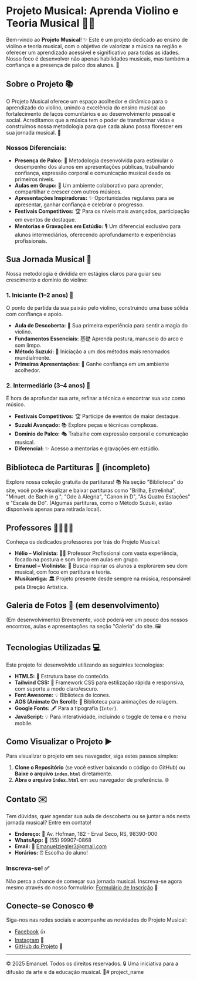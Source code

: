 # Projeto Musical: Aprenda Violino e Teoria Musical 🎻🎶

Bem-vindo ao **Projeto Musical**! ✨ Este é um projeto dedicado ao ensino de violino e teoria musical, com o objetivo de valorizar a música na região e oferecer um aprendizado acessível e significativo para todas as idades. Nosso foco é desenvolver não apenas habilidades musicais, mas também a confiança e a presença de palco dos alunos. 🌟

## Sobre o Projeto 📚
O Projeto Musical oferece um espaço acolhedor e dinâmico para o aprendizado do violino, unindo a excelência do ensino musical ao fortalecimento de laços comunitários e ao desenvolvimento pessoal e social. Acreditamos que a música tem o poder de transformar vidas e construímos nossa metodologia para que cada aluno possa florescer em sua jornada musical. 🌱

### Nossos Diferenciais:
* **Presença de Palco:** 🎤 Metodologia desenvolvida para estimular o desempenho dos alunos em apresentações públicas, trabalhando confiança, expressão corporal e comunicação musical desde os primeiros níveis.
* **Aulas em Grupo:** 🤝 Um ambiente colaborativo para aprender, compartilhar e crescer com outros músicos.
* **Apresentações Inspiradoras:** ✨ Oportunidades regulares para se apresentar, ganhar confiança e celebrar o progresso.
* **Festivais Competitivos:** 🏆 Para os níveis mais avançados, participação em eventos de destaque.
* **Mentorias e Gravações em Estúdio:** 🎙️ Um diferencial exclusivo para alunos intermediários, oferecendo aprofundamento e experiências profissionais.

## Sua Jornada Musical 🚀

Nossa metodologia é dividida em estágios claros para guiar seu crescimento e domínio do violino:

### 1. Iniciante (1–2 anos) 🌱
O ponto de partida da sua paixão pelo violino, construindo uma base sólida com confiança e apoio.
* **Aula de Descoberta:** 🔎 Sua primeira experiência para sentir a magia do violino.
* **Fundamentos Essenciais:** 基礎 Aprenda postura, manuseio do arco e som limpo.
* **Método Suzuki:** 📖 Iniciação a um dos métodos mais renomados mundialmente.
* **Primeiras Apresentações:** 🤩 Ganhe confiança em um ambiente acolhedor.

### 2. Intermediário (3–4 anos) 🌟
É hora de aprofundar sua arte, refinar a técnica e encontrar sua voz como músico.
* **Festivais Competitivos:** 🏆 Participe de eventos de maior destaque.
* **Suzuki Avançado:** 📚 Explore peças e técnicas complexas.
* **Domínio de Palco:** 🎭 Trabalhe com expressão corporal e comunicação musical.
* **Diferencial:** ✨ Acesso a mentorias e gravações em estúdio.

## Biblioteca de Partituras 🎼 (incompleto)

Explore nossa coleção gratuita de partituras! 📚 Na seção "Biblioteca" do site, você pode visualizar e baixar partituras como "Brilha, Estrelinha", "Minuet. de Bach in g.", "Ode à Alegria", "Canon in D", "As Quatro Estações" e "Escala de Dó". (Algumas partituras, como o Método Suzuki, estão disponíveis apenas para retirada local).

## Professores 🧑‍🏫👩‍🏫

Conheça os dedicados professores por trás do Projeto Musical:

* **Hélio – Violinista:** 👨‍🏫 Professor Profissional com vasta experiência, focado na postura e som limpo em aulas em grupo.
* **Emanuel – Violinista:** 🎻 Busca inspirar os alunos a explorarem seu dom musical, com foco em partitura e teoria.
* **Musikantiga:** 🏛️ Projeto presente desde sempre na música, responsável pela Direção Artística.

## Galeria de Fotos 📸 (em desenvolvimento)

(Em desenvolvimento) Brevemente, você poderá ver um pouco dos nossos encontros, aulas e apresentações na seção "Galeria" do site. 🖼️

## Tecnologias Utilizadas 💻

Este projeto foi desenvolvido utilizando as seguintes tecnologias:

* **HTML5:** 📄 Estrutura base do conteúdo.
* **Tailwind CSS:** 🎨 Framework CSS para estilização rápida e responsiva, com suporte a modo claro/escuro.
* **Font Awesome:** 💡 Biblioteca de ícones.
* **AOS (Animate On Scroll):** 🚀 Biblioteca para animações de rolagem.
* **Google Fonts:** 🖋️ Para a tipografia (`Inter`).
* **JavaScript:** 💡 Para interatividade, incluindo o toggle de tema e o menu mobile.

## Como Visualizar o Projeto ▶️

Para visualizar o projeto em seu navegador, siga estes passos simples:

1.  **Clone o Repositório** (se você estiver baixando o código do GitHub) ou **Baixe o arquivo `index.html`** diretamente.
2.  **Abra o arquivo `index.html`** em seu navegador de preferência. 🌐

## Contato ✉️

Tem dúvidas, quer agendar sua aula de descoberta ou se juntar a nós nesta jornada musical? Entre em contato!

* **Endereço:** 📍 Av. Hofman, 182 - Erval Seco, RS, 98390-000
* **WhatsApp:** 📱 (55) 99907-0868
* **Email:** 📧 Emanuelziegler3@gmail.com
* **Horários:** ⏰ Escolha do aluno!

### Inscreva-se! ✅
Não perca a chance de começar sua jornada musical. Inscreva-se agora mesmo através do nosso formulário: [Formulário de Inscrição](https://form.jotform.com/251873218822056) 📝

## Conecte-se Conosco 🌐

Siga-nos nas redes sociais e acompanhe as novidades do Projeto Musical:

* [Facebook](https://www.facebook.com/emanuel.martins.7545708?locale=pt_BR) 👍
* [Instagram](https://www.instagram.com/emanuel_zzie/) 📸
* [GitHub do Projeto](https://github.com/emanueca/project_name/tree/main) 🐙

---
© 2025 Emanuel. Todos os direitos reservados. 🔒
Uma iniciativa para a difusão da arte e da educação musical. 🎵# project_name